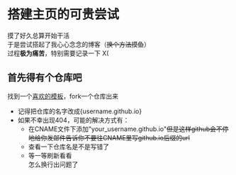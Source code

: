 # 搭建主页的可贵尝试

摸了好久总算开始干活  
于是尝试搭起了我心心念念的博客（~~换个方法摸鱼~~）  
过程**极为痛苦**，特别需要记录一下 X(  


## 首先得有个仓库吧

找到一个[喜欢的模板](https://github.com/rundocs/rundocs.io)，fork一个仓库出来  
* 记得把仓库的名字改成{username.github.io}  
* 如果不幸出现404，可能的解决方式有：  
    * 在CNAME文件下添加"your_username.github.io"~~但是这样github会不停地给你发邮件告诉你不要往CNAME里写github.io后缀的url~~  
    * 查看一下仓库名是不是写错了  
    * 等一等刷新看看  
怎么换行出问题了